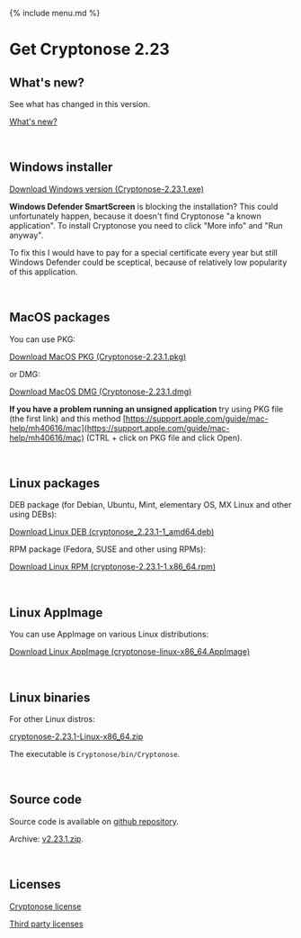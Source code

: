 {% include menu.md %}

# Get Cryptonose 2.23

## What's new?

See what has changed in this version.

<a class="changelog-button" href="https://github.com/dawidm/cryptonose2/releases/tag/v2.23.1">What's new?</a>

&nbsp;

## Windows installer

<a class="download-button" href="https://github.com/dawidm/cryptonose2/releases/download/v2.23.1/Cryptonose-2.23.1.exe">Download Windows version (Cryptonose-2.23.1.exe)</a>

**Windows Defender SmartScreen** is blocking the installation? This could unfortunately happen, because it doesn't find Cryptonose "a known application". To install Cryptonose you need to click "More info" and "Run anyway".

To fix this I would have to pay for a special certificate every year but still Windows Defender could be sceptical, because of relatively low popularity of this application.

&nbsp;

## MacOS packages

You can use PKG:

<a class="download-button" href="https://github.com/dawidm/cryptonose2/releases/download/v2.23.1/Cryptonose-2.23.1.pkg">Download MacOS PKG (Cryptonose-2.23.1.pkg)</a>

or DMG:

<a class="download-button" href="https://github.com/dawidm/cryptonose2/releases/download/v2.23.1/Cryptonose-2.23.1.dmg">Download MacOS DMG (Cryptonose-2.23.1.dmg)</a>

**If you have a problem running an unsigned application** try using PKG file (the first link) and this method [https://support.apple.com/guide/mac-help/mh40616/mac](https://support.apple.com/guide/mac-help/mh40616/mac) (CTRL + click on PKG file and click Open).

&nbsp;

## Linux packages

DEB package (for Debian, Ubuntu, Mint, elementary OS, MX Linux and other using DEBs):

<a class="download-button" href="https://github.com/dawidm/cryptonose2/releases/download/v2.23.1/cryptonose_2.23.1-1_amd64.deb">Download Linux DEB (cryptonose_2.23.1-1_amd64.deb)</a>

RPM package (Fedora, SUSE and other using RPMs):

<a class="download-button" href="https://github.com/dawidm/cryptonose2/releases/download/v2.23.1/cryptonose-2.23.1-1.x86_64.rpm">Download Linux RPM (cryptonose-2.23.1-1.x86_64.rpm)</a>

&nbsp;

## Linux AppImage

You can use AppImage on various Linux distributions:

<a class="download-button" href="https://github.com/dawidm/cryptonose2/releases/download/v2.23.1/cryptonose-linux-x86_64.AppImage">Download Linux AppImage (cryptonose-linux-x86_64.AppImage)</a>

&nbsp;

## Linux binaries
For other Linux distros:

[cryptonose-2.23.1-Linux-x86_64.zip](https://github.com/dawidm/cryptonose2/releases/download/v2.23.1/cryptonose-2.23.1-Linux-x86_64.zip)

The executable is `Cryptonose/bin/Cryptonose`.

&nbsp;

## Source code
Source code is available on [github repository](https://github.com/dawidm/cryptonose2/releases/tag/v2.23.1).

Archive: [v2.23.1.zip](https://github.com/dawidm/cryptonose2/archive/v2.23.1.zip).

&nbsp;

## Licenses
[Cryptonose license](https://github.com/dawidm/cryptonose2/releases/download/v2.23.1/LICENSE.txt)

[Third party licenses](https://github.com/dawidm/cryptonose2/releases/download/v2.23.1/LICENSE-3RD-PARTY.txt)
